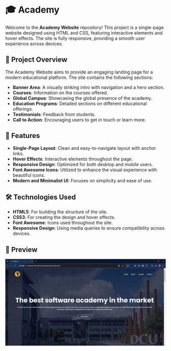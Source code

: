 # 🎓 Academy

Welcome to the **Academy Website** repository! This project is a single-page website designed using HTML and CSS, featuring interactive elements and hover effects. The site is fully responsive, providing a smooth user experience across devices.

## 🎯 Project Overview

The Academy Website aims to provide an engaging landing page for a modern educational platform. The site contains the following sections:

- **Banner Area**: A visually striking intro with navigation and a hero section.
- **Courses**: Information on the courses offered.
- **Global Campus**: Showcasing the global presence of the academy.
- **Education Programs**: Detailed sections on different educational offerings.
- **Testimonials**: Feedback from students.
- **Call to Action**: Encouraging users to get in touch or learn more.

## 🚀 Features

- **Single-Page Layout**: Clean and easy-to-navigate layout with anchor links.
- **Hover Effects**: Interactive elements throughout the page.
- **Responsive Design**: Optimized for both desktop and mobile users.
- **Font Awesome Icons**: Utilized to enhance the visual experience with beautiful icons.
- **Modern and Minimalist UI**: Focuses on simplicity and ease of use.

## 🛠️ Technologies Used

- **HTML5**: For building the structure of the site.
- **CSS3**: For creating the design and hover effects.
- **Font Awesome**: Icons used throughout the site.
- **Responsive Design**: Using media queries to ensure compatibility across devices.

## 📸 Preview
![](record.gif)
